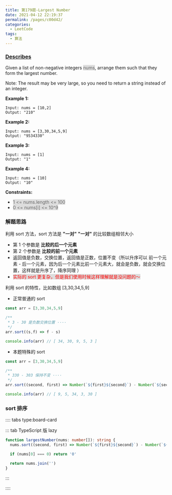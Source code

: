 ```yaml
---
title: 第179题-Largest Number
date: 2021-04-12 22:19:37
permalink: /pages/c00d42/
categories:
  - LeetCode
tags:
  - 算法
---
```


### [Describes](https://leetcode-cn.com/problems/largest-number/)

Given a list of non-negative integers <span style="background: #ddd; color: #666;">nums</span>, arrange them such that they form the largest number.

Note: The result may be very large, so you need to return a string instead of an integer.

<!-- more -->

**Example 1:**

```
Input: nums = [10,2]
Output: "210"
```

**Example 2:**

```
Input: nums = [3,30,34,5,9]
Output: "9534330"
```

**Example 3:**

```
Input: nums = [1]
Output: "1"
```

**Example 4:**

```
Input: nums = [10]
Output: "10"
```

**Constraints:**

- <span style="background: #ddd; color: #666;">1 <= nums.length <= 100</span>
- <span style="background: #ddd; color: #666;">0 <= nums[i] <= 10^9</span>

### 解题思路

利用 sort 方法，sort 方法是 **"一对"** **"一对"** 的比较数组相邻大小

- 第 1 个参数是 **比较的后一个元素**
- 第 2 个参数是 **比较的前一个元素**
- 返回值是负数，交换位置，返回值是正数，位置不变（所以升序可以 前一个元素 - 后一个元素，因为后一个元素比前一个元素大，就会是负数，就会交换位置，这样就是升序了，降序同理 ）
- <span style="background: #ddd; color: red;">实际的 sort 更复杂，但是我们使用时候这样理解就是没问题的～</span>

利用 sort 的特性，比如数组 [3,30,34,5,9]

- 正常普通的 sort

```TypeScript
const arr = [3,30,34,5,9]

/**
 * 3 - 30 是负数交换位置 ····
 */
arr.sort((s,f) => f - s)

console.info(arr) // [ 34, 30, 9, 5, 3 ]
```

- 本题特殊的 sort

```TypeScript
const arr = [3,30,34,5,9]

/**
 * 330 - 303 保持不变 ····
 */
arr.sort((second, first) => Number(`${first}${second}`) - Number(`${second}${first}`))

console.info(arr) // [ 9, 5, 34, 3, 30 ]
```

### sort 排序

:::: tabs type:board-card

::: tab TypeScript 版 lazy

```TypeScript
function largestNumber(nums: number[]): string {
  nums.sort((second, first) => Number(`${first}${second}`) - Number(`${second}${first}`))

  if (nums[0] === 0) return '0'

  return nums.join('')
}
```

:::

::::
